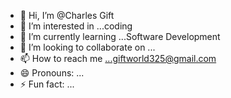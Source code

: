 - 👋 Hi, I’m @Charles Gift
- 👀 I’m interested in ...coding
- 🌱 I’m currently learning ...Software Development
- 💞️ I’m looking to collaborate on ...
- 📫 How to reach me ...giftworld325@gmail.com
- 😄 Pronouns: ...
- ⚡ Fun fact: ...

<!---
Gift-World/Gift-World is a ✨ special ✨ repository because its `README.md` (this file) appears on your GitHub profile.
You can click the Preview link to take a look at your changes.
--->
